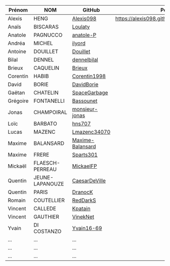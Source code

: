 | Prénom              | NOM              | GitHub                                                        | Pong                                        |
| ------------------- |----------------  | ------------------------------------------------------------- | --------------------------------------------------------- |
| Alexis              | HENG             | [Alexis098](https://github.com/Alexis098)                     | https://alexis098.github.io/pong/index.html    |
| Anaïs               | BISCARAS         | [Loulaty](https://github.com/Loulaty)                         | |
| Anatole             | PAGNUCCO         | [anatole-P](https://github.com/anatole-P)                     | |
| Andréa              | MICHEL           | [ilyord](https://github.com/ilyord)                           |             |
| Antoine             | DOUILLET         | [Douillet](https://github.com/Douillet)                       |      |
| Bilal               | DENNEL           | [dennelbilal](https://github.com/dennelbilal)                 | |
| Brieux              | CAQUELIN         | [Brieux](https://github.com/Brieux)                           |    |
| Corentin            | HABIB            | [Corentin1998](https://github.com/Corentin1998)               |  |
| David               | BORIE            | [DavidBorie](https://github.com/DavidBorie)                  |    |
| Gaëtan              | CHATELIN         | [SpaceGarbage](https://github.com/SpaceGarbage)               ||
| Grégoire            | FONTANELLI       | [Bassounet](https://github.com/Bassounet)                     |   |
| Jonas               | CHAMPOIRAL       | [monsieur-jonas](https://github.com/monsieur-jonas)           | |
| Loïc                | BARBATO          | [hns707](https://github.com/hns707)                           |             |
| Lucas               | MAZENC           | [Lmazenc34070](https://github.com/Lmazenc34070)               |  |
| Maxime              | BALANSARD        | [Maxime-Balansard](https://github.com/Maxime-Balansard)       |             |
| Maxime              | FRERE            | [Sparts301](https://github.com/Sparts301)                     |  |
| Mickaël             | FLAESCH-PERREAU  | [MickaelFP](https://github.com/MickaelFP)                     ||
| Quentin             | JEUNE-LAPANOUZE  | [CaesarDeVille](https://github.com/CaesarDeVille)             | |
| Quentin             | PARIS            | [DranocK](https://github.com/DranocK)                         |       |
| Romain              | COUTELLIER       | [RedDarkS](https://github.com/RedDarkS)                       |  |
| Vincent             | CALLEDE          | [Kpatain](https://github.com/Kpatain)                         |                  |
| Vincent             | GAUTHIER         | [VinekNet](https://github.com/VinekNet)                       | |
| Yvain               | DI COSTANZO      | [Yvain16-69](https://github.com/Yvain16-69)                   |  |
| ...       | ...         |   ... |
| ...       | ...         |   ... |
| ...       | ...         |   ... |
